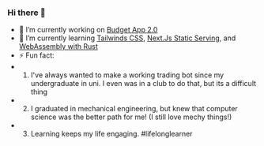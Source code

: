 ### Hi there 👋

- 🔭 I’m currently working on [Budget App 2.0](https://github.com/Bryson14/budget-tracker-2.0)
- 🌱 I’m currently learning [Tailwinds CSS](https://tailwindcss.com/), [Next.Js Static Serving](https://nextjs.org/docs/advanced-features/static-html-export), and [WebAssembly with Rust](https://rustwasm.github.io/book/)
- ⚡ Fun fact: 
- 1. I've always wanted to make a working trading bot since my undergraduate in uni. I even was in a club to do that, but its a difficult thing
- 2. I graduated in mechanical engineering, but knew that computer science was the better path for me! (I still love mechy things!)
- 3. Learning keeps my life engaging. #lifelonglearner

<!--
**Bryson14/Bryson14** is a ✨ _special_ ✨ repository because its `README.md` (this file) appears on your GitHub profile.

Here are some ideas to get you started:



- 👯 I’m looking to collaborate on ...
- 🤔 I’m looking for help with ...
- 💬 Ask me about ...
- 📫 How to reach me: ...
- 😄 Pronouns: ...
- ⚡ Fun fact: ...
-->
